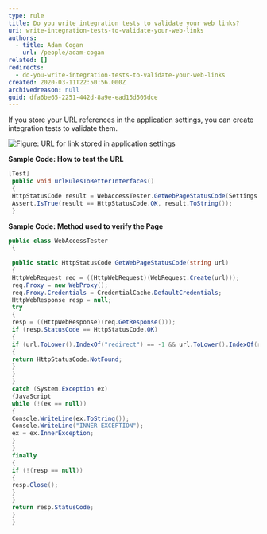 ```yaml
---
type: rule
title: Do you write integration tests to validate your web links?
uri: write-integration-tests-to-validate-your-web-links
authors:
  - title: Adam Cogan
    url: /people/adam-cogan
related: []
redirects:
  - do-you-write-integration-tests-to-validate-your-web-links
created: 2020-03-11T22:50:56.000Z
archivedreason: null
guid: dfa6be65-2251-442d-8a9e-ead15d505dce
---
```


If you store your URL references in the application settings, you can create integration tests to validate them.

<!--endintro-->

![Figure: URL for link stored in application settings](testURLSettings.gif)  

**Sample Code: How to test the URL**



```cs
[Test]
 public void urlRulesToBetterInterfaces()
 {
 HttpStatusCode result = WebAccessTester.GetWebPageStatusCode(Settings.Default.urlRulesToBetterInterfaces);
 Assert.IsTrue(result == HttpStatusCode.OK, result.ToString());
 }
```



**Sample Code: Method used to verify the Page**



```cs
public class WebAccessTester
 { 
   
 public static HttpStatusCode GetWebPageStatusCode(string url)
 {
 HttpWebRequest req = ((HttpWebRequest)(WebRequest.Create(url)));
 req.Proxy = new WebProxy();
 req.Proxy.Credentials = CredentialCache.DefaultCredentials;
 HttpWebResponse resp = null;
 try
 {
 resp = ((HttpWebResponse)(req.GetResponse()));
 if (resp.StatusCode == HttpStatusCode.OK)
 {
 if (url.ToLower().IndexOf("redirect") == -1 && url.ToLower().IndexOf(resp.ResponseUri.AbsolutePath.ToLower()) == -1)
 {
 return HttpStatusCode.NotFound;
 }
 }
 }
 catch (System.Exception ex)
 {JavaScript
 while (!(ex == null))
 {
 Console.WriteLine(ex.ToString());
 Console.WriteLine("INNER EXCEPTION");
 ex = ex.InnerException;
 }
 }
 finally
 {
 if (!(resp == null))
 {
 resp.Close();
 }
 }
 return resp.StatusCode;
 }
 }
```
